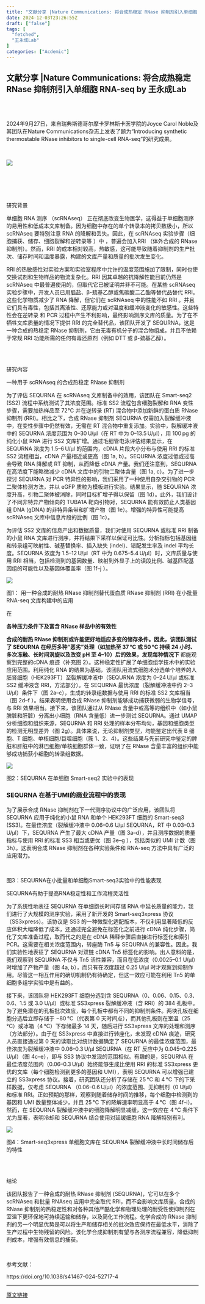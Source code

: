 ```yaml
---
title: "文献分享 |Nature Communications: 将合成热稳定 RNase 抑制剂引入单细胞 RNA-seq"
date: 2024-12-03T23:26:55Z
draft: ["false"]
tags: [
  "fetched",
  "王永成Lab"
]
categories: ["Acdemic"]
---
```

文献分享 |Nature Communications: 将合成热稳定 RNase 抑制剂引入单细胞 RNA-seq by 王永成Lab
------
<div><section><section data-role="outer" label="Powered by 365editor" data-tools="365编辑器"><span leaf=""><br></span></section><section data-role="outer" label="Powered by 365editor"><section data-role="outer" label="Powered by 365editor" data-tools="365编辑器"><span leaf=""><br></span></section><section><section><p><span leaf=""><span textstyle="">2024年9月27日，来自瑞典斯德哥尔摩卡罗林斯卡医学院的Joyce Carol Noble及其团队在Nature Communications杂志上发表了题为“</span><span textstyle="">Introducing synthetic thermostable RNase inhibitors to single-cell RNA-seq</span><span textstyle="">”的研究成果。</span></span></p></section></section></section><p><span><span leaf=""><br></span></span></p><span></span><section nodeleaf=""><img data-ratio="0.2633495145631068" data-s="300,640" data-type="png" data-w="824" type="block" data-backw="578" data-backh="152" data-imgfileid="100003017" data-src="https://mmbiz.qpic.cn/sz_mmbiz_png/BFsicZIeX9V6IEibhtkkRU1VYgviah1NNKFtvZStvxIZx7TyIQLJPqPlIYQk6fYMs8ask3x70ODlcg6o74dqibdbEw/640?wx_fmt=png&amp;from=appmsg" src="https://mmbiz.qpic.cn/sz_mmbiz_png/BFsicZIeX9V6IEibhtkkRU1VYgviah1NNKFtvZStvxIZx7TyIQLJPqPlIYQk6fYMs8ask3x70ODlcg6o74dqibdbEw/640?wx_fmt=png&amp;from=appmsg"></section><p><span leaf=""><br></span></p><section data-role="outer" label="Powered by 365editor" data-tools="365编辑器"><span leaf=""><br></span></section><section data-role="outer" label="Powered by 365editor"><section data-role="outer" label="Powered by 365editor" data-tools="365编辑器"><span leaf=""><br></span></section><section><section><section><p><span leaf="">研究背景</span></p></section></section></section></section><p><span><span leaf=""><span textstyle="">单细胞 RNA 测序</span><span textstyle=""> （</span><span textstyle="">scRNAseq</span><span textstyle="">） 正在彻底改变生物医学，这得益于单细胞测序的易用性和低成本文库制备。因为细胞中存在的单个转录本的拷贝数极小，所以scRNAseq 要特别注意 RNA 的降解和丢失。因此，在 scRNAseq 实验步骤（细胞捕获、储存、细胞裂解和逆转录等 ）中 ，</span><span textstyle="">普遍会加入RRI （体外合成的 RNase 抑制剂）</span><span textstyle="">。然而，RRI 的成本相对较高，热敏感，这可能导致随着抑制剂的生产批次、储存时间和温度暴露，构建的文库产量和质量的批次发生变化。</span></span></span></p><p><span><span leaf=""><span textstyle="">RRI 的热敏感性对实验方案和实验室程序中允许的温度范围施加了限制，同时也使交换试剂和生物样品的物流复杂化。RRI 因其卓越的抗降解性能目前仍然是 scRNAseq 中最普遍使用的，但取代它已被证明并非不可能。在某些 scRNAseq 实验步骤中，开发人员已用胍盐、β-巯基乙醇或焦碳酸二乙酯等替代品替代 RRI。这些化学物质减少了 RNA 降解，但它们在 scRNAseq 中的性能不如 RRI 。</span><span textstyle="">并且它们具有毒性，包括其离液性、还原能力或对温度和缓冲液变化的敏感性</span><span textstyle="">。这些特性会在逆转录 和 PCR 过程中产生不利影响，最终影响测序文库的质量。为了在不牺牲文库质量的情况下提供 RRI 的完全替代品，</span><span textstyle="">该团队开发了 SEQURNA，这是一种合成的热稳定 RNase 抑制剂，它由无毒有机分子的混合物组成</span><span textstyle="">，并且不依赖于常规 RRI 功能所需的任何有毒还原剂（例如 DTT 或 β-巯基乙醇）。</span></span></span></p><section data-role="outer" label="Powered by 365editor" data-tools="365编辑器"><span leaf=""><br></span></section><section data-role="outer" label="Powered by 365editor"><section data-role="outer" label="Powered by 365editor" data-tools="365编辑器"><span leaf=""><br></span></section><section><section><section><p><span leaf="">研究内容</span></p></section></section></section></section><p><span><span leaf=""><span textstyle="">一种用于 scRNAseq 的合成</span></span></span><span><span leaf=""><span textstyle="">热稳</span></span></span><span><span leaf=""><span textstyle="">定</span></span></span><span><span leaf=""><span textstyle=""> RNase 抑制</span></span></span><span><span leaf=""><span textstyle="">剂</span></span></span></p><p><span><span leaf=""><span textstyle="">为了评估 SEQURNA 在 scRNAseq 文库制备中的效用，</span></span></span><span><span leaf=""><span textstyle="">该团队</span></span></span><span><span leaf=""><span textstyle="">在 Smart-seq2 (SS2) </span></span></span><span><span leaf=""><span textstyle="">流程</span></span></span><span><span leaf=""><span textstyle="">中系统测试了其浓度范围。</span><span textstyle="">标准 SS2 </span></span></span><span><span leaf=""><span textstyle="">流程</span></span></span><span><span leaf=""><span textstyle="">包含细胞裂解和 RNA 变性步骤，需要加热样品至 72</span></span></span><span><span leaf=""><span textstyle="">°C</span></span></span><span><span leaf=""><span textstyle=""> 并在逆转录 (RT) 混合物中添加新鲜的蛋白质 RNase 抑制剂 (RRI)。相比之下，合成 RNase 抑制剂 SEQURNA 仅需加入裂解缓冲液中，在变性步骤中仍然有效，无需在 RT 混合物中重复添加。实验中，裂解缓冲液中的 SEQURNA 浓度范围为 0–30 U/µl（在 RT 中为 0–13.5 U/µl），用 100 pg 的纯化小鼠 RNA 进行 SS2 文库扩增。通过毛细管电泳评估结果显示，在 SEQURNA 浓度为 1.5–6 U/µl 的范围内，cDNA 片段大小分布与使用 RRI 的标准 SS2 </span></span></span><span><span leaf=""><span textstyle="">流程</span></span></span><span><span leaf=""><span textstyle="">相当，cDNA 产量相近或更高（</span><span textstyle="">图 1a, b</span><span textstyle="">）。SEQURNA 浓度过低或过高会导致 RNA 降解或 RT 抑制，从而降低 cDNA 产量。我们还注意到，SEQURNA 在高浓度下能略微减少 cDNA 文库中的引物二聚体含量（</span><span textstyle="">图 1a, c</span><span textstyle="">）。</span><span textstyle="">为了进一步探讨 SEQURNA 对 PCR 特异性的影响，我们采用了一种使用自杂交引物的 PCR 二聚体检测方法</span><span textstyle="">，并以 eGFP 质粒为模板进行实验。结果显示，</span><span textstyle="">随 SEQURNA 浓度升高，引物二聚体被消除，同时目标扩增子得以保留</span><span textstyle="">（</span><span textstyle="">图 1d</span><span textstyle="">）。此外，我们设计了不同非特异产物倾向的 TUBA1A 靶向引物对，SEQURNA 能有效防止人类基因组 DNA (gDNA) 的非特异条带和扩增产物（</span><span textstyle="">图 1e</span><span textstyle="">）。</span><span textstyle="">增强的特异性可能提高 scRNAseq 文库中信息片段的比例</span><span textstyle="">（</span><span textstyle="">图 1c</span><span textstyle="">）。</span></span></span></p><p><span><span leaf=""><span textstyle="">为评估 SS2 文库的信息产出和数据质量，我们对使用 SEQURNA 或标准 RRI 制备的小鼠 RNA 文库进行测序，并将结果下采样以保证可比性。分析指标包括基因组和转录组可映射性、碱基替换率、插入缺失 (indel)、错配发生率及 indel 平均长度。SEQURNA 浓度为 1.5–12 U/µl（RT 中为 0.675–5.4 U/µl）时，文库质量与使用 RRI 相当，包括检测到的基因数量、映射到外显子上的读段比例、碱基匹配基因组的可能性以及基因体覆盖率（</span><span textstyle="">图 1f–j </span><span textstyle="">）。</span></span></span></p><p><span><span leaf=""><img data-ratio="0.5454545454545454" data-w="473" data-backw="473" data-backh="258" data-src="https://mmbiz.qpic.cn/sz_mmbiz_png/BFsicZIeX9V6IEibhtkkRU1VYgviah1NNKFSNkL43JpZbRsyMEWIaeM06giaibzqf081LEYbRZzezx3QjDfHX5nbd3w/640?wx_fmt=png" src="https://mmbiz.qpic.cn/sz_mmbiz_png/BFsicZIeX9V6IEibhtkkRU1VYgviah1NNKFSNkL43JpZbRsyMEWIaeM06giaibzqf081LEYbRZzezx3QjDfHX5nbd3w/640?wx_fmt=png"></span></span><span></span><page></page></p><p><span><span leaf=""><span textstyle="">图1： 用一种合成的耐热 RNase 抑制剂替代蛋白质 RNase 抑制剂 (RRI) 在小批量 RNA-seq 文库构建中的应用</span></span></span></p><p><span><p><span leaf=""><span textstyle="">在</span></span></p></span><strong><span leaf=""><span textstyle="">各种压力</span></span></strong><strong><span leaf=""><span textstyle="">条件</span></span></strong><strong><span leaf=""><span textstyle="">下</span></span></strong><strong><span leaf=""><span textstyle="">及富含 RNase 样品中的有效性</span></span></strong></p><p><strong><span leaf=""><span textstyle="">合成的耐热 RNase 抑制剂或许能更好地适应多变的储存条件。</span><span textstyle="">因此，该团队测试了 SEQURNA 在经历多种“恶劣”处理（如加热至 37 °C 或 50 °C 持续 24 小时、多次冻融、长时间涡旋以及改变 pH 至 4–10）后的效果，发现每种情况下 </span></span></strong><span><span leaf=""><span textstyle="">都能观察到完整的</span></span></span><span><span leaf=""><span textstyle="">cDNA </span></span></span><span><span leaf=""><span textstyle="">痕迹</span></span></span><span><span leaf=""><span textstyle="">（</span><span textstyle="">补充图 2</span><span textstyle="">）。这种</span></span></span><span><span leaf=""><span textstyle="">稳定</span></span></span><span><span leaf=""><span textstyle="">性扩展了单细胞组学技术中的实验应用范围。利用纯化 RNA 的结果为基础，该团队用流式细胞术分选单个培养的人胚肾细胞（HEK293FT）至裂解缓冲液中（SEQURNA 浓度为 0–24 U/µl 或标准 SS2 缓冲液含 RRI，方法部分）。在 SEQURNA 最优浓度（裂解缓冲液中约 2–3 U/µl）条件下（</span><span textstyle="">图 2a–c</span><span textstyle="">），生成的转录组数据与使用 RRI 的标准 SS2 文库相当（</span><span textstyle="">图 2d–f</span><span textstyle=""> ）</span></span></span><span><span leaf=""><span textstyle="">。</span></span></span><span><span leaf=""><span textstyle="">结果表明使用合成 RNase 抑制剂能够成功捕获微弱的生物学信号，与 RRI 效果相当。</span><span textstyle="">接下来，该团队通过从 RNase 含量中或高等的组织中（如小鼠脾脏和肝脏）分离出小细胞（RNA 含量低）进一步测试 SEQURNA。通过 UMAP 分析细胞和组织来源，SEQURNA 和 RRI 处理的样本分布均匀，</span><span textstyle="">基因和细胞类型的检测无明显差异</span><span textstyle="">（</span><span textstyle="">图 2g</span><span textstyle="">）。具体来说，无论抑制剂类型，均能鉴定出代表 B 细胞、T 细胞、单核细胞/巨噬细胞（簇 1、2、4）。这些结果与先前研究中鉴定的脾脏和肝脏中的淋巴细胞/单核细胞群体一致，</span><span textstyle="">证明了在 RNase 含量丰富的组织中能够成功捕获小细胞的转录组数据</span><span textstyle="">。</span></span></span></p><section nodeleaf=""><img data-ratio="0.35833333333333334" data-s="300,640" data-type="png" data-w="1080" type="block" data-backw="578" data-backh="207" data-imgfileid="100003019" data-src="https://mmbiz.qpic.cn/sz_mmbiz_png/BFsicZIeX9V6IEibhtkkRU1VYgviah1NNKFImyuthTicY4XpOQvmGq3DvTss0KDj8gg6OIyMiafibNkgLGPThnz8azCg/640?wx_fmt=png&amp;from=appmsg" src="https://mmbiz.qpic.cn/sz_mmbiz_png/BFsicZIeX9V6IEibhtkkRU1VYgviah1NNKFImyuthTicY4XpOQvmGq3DvTss0KDj8gg6OIyMiafibNkgLGPThnz8azCg/640?wx_fmt=png&amp;from=appmsg"></section><p><span leaf=""><span textstyle="">图2：SEQURNA 在单细胞 Smart-seq2 实验中的表现</span></span></p><h3><span><span leaf=""><span textstyle="">SEQURNA 在</span></span></span><span><span leaf=""><span textstyle="">基于</span></span></span><span><span leaf=""><span textstyle="">UMI</span></span></span><span><span leaf=""><span textstyle="">的</span></span></span><span><span leaf=""><span textstyle="">商业流程中的表现</span></span></span><span></span><page></page></h3><p><span><span leaf=""><span textstyle="">为了展示合成 RNase 抑制剂在下一代测序协议中的广泛应用，该团队将 SEQURNA 应用于纯化的小鼠 RNA 和单个 HEK293FT 细胞的 Smart-seq3 (SS3)。在最佳浓度（裂解缓冲液中 0.06–0.6 U/µl SEQURNA，RT 中 0.03–0.3 U/µl）下，SEQURNA 产生了最大 cDNA 产量（</span><span textstyle="">图 3a–d</span><span textstyle="">），并且测序数据的质量指标与使用 RRI</span></span><span leaf=""><span textstyle=""> 的标准 SS3 相当或</span></span><span leaf=""><span textstyle="">更优（</span><span textstyle="">图 3e–g </span><span textstyle="">），包括类似的 UMI 计数（</span><span textstyle="">图 3h</span><span textstyle="">）。</span><span textstyle="">这表明合成 RNase 抑制剂在各种实验条件和 RNA-seq 方法中具有广泛的应用潜力</span><span textstyle="">。</span></span></span></p><p><span><span leaf=""><br></span></span></p><p><span><span leaf=""><span textstyle="">图</span></span></span><span lang="EN-US"><span leaf=""><span textstyle="">3</span></span></span><span><span leaf=""><span textstyle="">：</span></span></span><span lang="EN-US"><span leaf=""><span textstyle="">SEQURNA</span></span></span><span><span leaf=""><span textstyle="">在小批量和单细胞</span></span></span><span lang="EN-US"><span leaf=""><span textstyle="">Smart-seq3</span></span></span><span><span leaf=""><span textstyle="">实验中的性能表现</span></span></span></p><p><span><span leaf=""><span textstyle="">SEQURNA</span></span></span><span><span leaf=""><span textstyle="">有助于提高RNA稳定性和工作流程灵活性</span></span></span><span><span leaf=""><span textstyle=""> </span></span></span></p><p><span><span leaf=""><span textstyle="">为了系统性地表征 SEQURNA 在单细胞长时间存储 RNA 中延长质量的能力</span><span textstyle="">，我们进行了大规模的测序实验，采用了新开发的</span><span textstyle=""> Smart-seq3xpress 协议</span><span textstyle="">（</span><span textstyle="">SS3xpress</span><span textstyle="">）。该协议是 SS3 的一种微型化适配版本，不仅利用</span><span textstyle="">显著降低的反应体积大幅降低了成本，</span><span textstyle="">还通过完全避免在标签化之前进行 cDNA 纯化步骤，</span><span textstyle="">简化了文库准备过程</span><span textstyle="">，取而代之的是在 cDNA 稀释步骤后直接进行标签化和索引 PCR。这需要在相关浓度范围内，转座酶 Tn5 与 SEQURNA 的兼容性。</span><span textstyle="">因此，我们实验性地表征了 SEQURNA 对双链 cDNA Tn5 标签化的影响。</span><span textstyle="">出人意料的是，我们观察到 SEQURNA 不仅与 Tn5 活性兼容，而且在低浓度（0.0025–0.1 U/µl）时增加了产物产量（</span><span textstyle="">图 4a, b</span><span textstyle="">），而只有在浓度超过 0.25 U/µl 时才观察到抑制作用。尽管这一相互作用的确切机制仍有待确定，但这一效应可能在利用 Tn5 的单细胞多组学实验中是有益的。</span></span></span></p><p><span><span leaf=""><span textstyle="">接下来，该团队将 HEK293FT 细胞分选到含 SEQURNA（0、0.06、0.15、0.3、0.6、1.5 或 3.0 U/µl）或标准 SS3xpress 裂解缓冲液（含 RRI）的 384 孔板中。</span><span textstyle="">为了避免潜在的孔板批次效应，每个孔板中都有不同的抑制剂条件。</span><span textstyle="">两块孔板在细胞分选后立即存储于 −80 °C（代表第 0 天时间点），而其他孔板则在室温（25 °C）或冰箱（4 °C）下存储最多 14 天，随后进行 SS3xpress 文库的处理和测序（方法部分）。由于在 SS3xpress 中直接进行转座化，未发现 cDNA 痕迹，研究人员直接通过第 0 天的读取比对统计数据确定了 SEQURNA 的最佳浓度范围，最佳浓度为裂解缓冲液中 0.06–0.3 U/µl SEQURNA（在 RT 反应中为 0.045–0.225 U/µl）（</span><span textstyle="">图 4c–e</span><span textstyle="">），即与 SS3 协议中发现的范围相似。有趣的是，SEQURNA 在最佳浓度范围内（0.06–0.3 U/µl）始终能够生成比使用 RRI 的标准 SS3xpress 更优的文库（每个细胞检测到更多的基因和 UMI），</span><span textstyle="">表明 SEQURNA 可以增强已建立的 SS3xpress 协议</span><span textstyle="">。接着，研究团队</span></span></span><span><span leaf=""><span textstyle="">还</span></span></span><span><span leaf=""><span textstyle="">分析了存储在 25 °C 和 4 °C 下的下采样数据，仅考虑 SEQURNA （0.06–0.6 U/µl）的</span></span></span><span><span leaf=""><span textstyle="">浓度</span></span></span><span><span leaf=""><span textstyle="">范围、无抑制剂（0 U/µl）和标准 RRI。正如预期的那样，观察到随着储存时间的推移，每个细胞中检测到的基因和 UMI 数量整体减少，并且 25 °C 下的降解速率明显高于 4 °C（</span><span textstyle="">图 4f–i</span><span textstyle="">）。然而，在 SEQURNA 裂解缓冲液中的细胞降解明显减缓，</span><span textstyle="">这一效应在 4 °C 条件下尤为显著，表明冷却和 SEQURNA </span></span></span><span><span leaf=""><span textstyle="">结合使用</span></span></span><span><span leaf=""><span textstyle="">对延缓细胞 RNA 降解特别有利</span><span textstyle="">。</span></span></span></p><section nodeleaf=""><img data-ratio="0.5443974630021141" data-s="300,640" data-type="png" data-w="946" type="block" data-imgfileid="100003021" data-src="https://mmbiz.qpic.cn/sz_mmbiz_png/BFsicZIeX9V6IEibhtkkRU1VYgviah1NNKFZfGymRHloluGfDapx79iamewUdqtTqR4OONWMKfCxQJdZz7SowNPTrw/640?wx_fmt=png&amp;from=appmsg" src="https://mmbiz.qpic.cn/sz_mmbiz_png/BFsicZIeX9V6IEibhtkkRU1VYgviah1NNKFZfGymRHloluGfDapx79iamewUdqtTqR4OONWMKfCxQJdZz7SowNPTrw/640?wx_fmt=png&amp;from=appmsg"></section><p><span><span leaf=""><span textstyle="">图</span></span></span><span><span leaf=""><span textstyle="">4</span></span></span><span><span leaf=""><span textstyle="">：Smart-seq3xpress 单细胞文库在 SEQURNA 裂解缓冲液中长时间储存后的特性</span></span></span></p><section data-role="outer" label="Powered by 365editor" data-tools="365编辑器"><span leaf=""><br></span></section><section data-role="outer" label="Powered by 365editor"><section data-role="outer" label="Powered by 365editor" data-tools="365编辑器"><span leaf=""><br></span></section><section><section><section><p><span leaf="">结论</span></p></section></section></section></section><p><span><span leaf=""><span textstyle="">该团队</span></span></span><span><span leaf=""><span textstyle="">报告了一种合成的耐热 RNase 抑制剂</span><span textstyle=""> (</span><span textstyle="">SEQURNA</span><span textstyle="">)，</span><span textstyle="">它可以在多个 scRNAseq 和批量 RNAseq 应用中完全取代 RRI，而不会影响文库质量</span><span textstyle="">。合成的 RNase 抑制剂的热稳定性和对各种其他严酷化学和物理处理的耐受性使抑制剂在室温下更环保地可持续运输和储存，以及简化工作流程。化学合成的 RNase 抑制剂的</span></span></span><span><span leaf=""><span textstyle="">另</span></span></span><span><span leaf=""><span textstyle="">一个明显优势是可以将生产和储存相关的批次效应保持在最低水平，消除了生产过程中生物残留的风险。</span></span></span><span><span leaf=""><span textstyle="">该化学合成抑制剂有望与各测序流程兼容，降低抑制剂成本，增强有效信息的捕获。</span></span></span></p><p><span><p><span leaf=""><span textstyle=""> </span></span></p></span></p><p><span><span leaf=""><span textstyle="">参考文献：</span></span></span></p><p><span><span leaf=""><span textstyle="">https://doi.org/10.1038/s41467-024-52717-4</span></span></span><page></page></p></section><p><mp-style-type data-value="3"></mp-style-type></p></div>  
<hr>
<a href="https://mp.weixin.qq.com/s/cnjZ1UpsA-KtmQB_19zW9g",target="_blank" rel="noopener noreferrer">原文链接</a>
